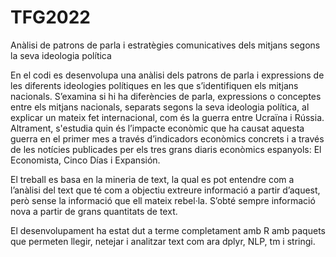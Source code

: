 # TFG2022
Anàlisi de patrons de parla i estratègies comunicatives dels mitjans segons la seva ideologia política

En el codi es desenvolupa una anàlisi dels patrons de parla i expressions de les diferents ideologies polítiques en les que s’identifiquen els mitjans nacionals. 
S’examina si hi ha diferències de parla, expressions o conceptes entre els mitjans nacionals, separats segons la seva ideologia política, al explicar un mateix fet internacional, com és la guerra entre Ucraïna i Rússia.
Altrament, s'estudia quin és l’impacte econòmic que ha causat aquesta guerra en el primer mes a través d’indicadors econòmics concrets i a través de les notícies publicades per els tres grans diaris econòmics espanyols: El Economista, Cinco Días i Expansión.

El treball es basa en la mineria de text, la qual es pot entendre com a l’anàlisi del text que té com a objectiu extreure informació a partir d’aquest, però sense la informació que ell mateix rebel·la. S’obté sempre informació nova a partir de grans quantitats de text.

El desenvolupament ha estat dut a terme completament amb R amb paquets que permeten llegir, netejar i analitzar text com ara dplyr, NLP, tm i stringi.
